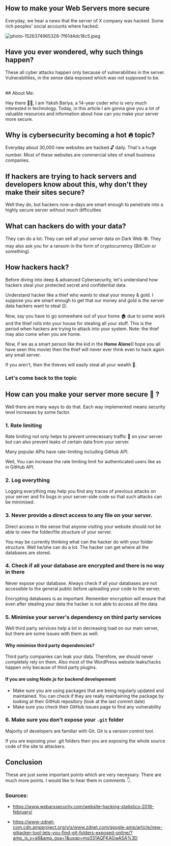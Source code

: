 ## How to make your Web Servers more secure

Everyday, we hear a news that the server of X company was hacked. Some rich peoples' social accounts where hacked. 


![photo-1526374965328-7f61d4dc18c5.jpeg](https://cdn.hashnode.com/res/hashnode/image/upload/v1603421499272/LupmiD5fJ.jpeg)

## Have you ever wondered, why such things happen?

These all cyber attacks happen only because of vulnerabilities in the server. Vulnerabilities, in the sense data exposed which was not supposed to be.


<br>
## About Me:

Hey there 👋👋, I am Yaksh Bariya, a 14-year coder who is very much interested in technology. Today, in this article I am gonna give you a lot of valuable resources and information about how can you make your server more secure.


## Why is cybersecurity becoming a hot 🔥 topic?

Everyday about 30,000 new websites are hacked 🔓 daily. That's a huge number. Most of these websites are commercial sites of small business companies.


## If hackers are trying to hack servers and developers know about this, why don't they make their sites secure?

Well they do, but hackers now-a-days are smart enough to penetrate into a highly secure server without much difficulties


## What can hackers do with your data?

They can do a lot. They can sell all your server data on Dark Web 🕸️. They may also ask you for a ransom in the form of cryptocurrency (BitCoin or something).


## How hackers hack?

Before diving into deep & advanced Cybersecurity, let's understand how hackers steal your protected secret and confidential data.

Understand hacker like a thief who wants to steal your money & gold. I suppose you are smart enough to get that our money and gold is the server data hackers want to steal 😉.

Now, say you have to go somewhere out of your home 🏠 due to some work and the thief rolls into your house for stealing all your stuff. This is the period when hackers are trying to attack into your system. Note: the thief may also come when you are home.

Now, if we as a smart person like the kid in the **Home Alone**(I hope you all have seen this movie) then the thief will never ever think even to hack again any small server.

If you aren't, then the thieves will easily steal all your wealth 🤑.


### Let's come back to the topic

## How can you make your server more secure 🔐  ?

Well there are many ways to do that. Each way implemented means security level increases by some factor.


### 1. Rate limiting 

Rate limiting not only helps to prevent unnecessary traffic 🚦 on your server but can also prevent leaks of certain data from your server.

Many popular APIs have rate-limiting including GitHub API.

Well, You can increase the rate limiting limit for authenticated users like as in GitHub API.



### 2. Log everything

Logging everything may help you find any traces of previous attacks on your server and fix bugs in your server-side code so that such attacks can be minimised.


### 3. Never provide a direct access to any file on your server.

Direct access in the sense that anyone visiting your website should not be able to view the folder/file structure of your server.

You may be currently thinking what can the hacker do with your folder structure. Well he/she can do a lot. The hacker can get where all the databases are stored.


### 4. Check if all your database are encrypted and there is no way in there

Never expose your database. Always check if all your databases are not accessible to the general public before uploading your code to the server.

Encrypting databases is as important. Remember encryption will ensure that even after stealing your data the hacker is not able to access all the data


### 5. Minimise your server's dependency on third party services

Well third party services help a lot in decreasing load on our main server, but there are some issues with them as well.

#### Why minimise third party dependencies?

Third party companies can leak your data. Therefore, we should never completely rely on them.
Also most of the WordPress website leaks/hacks happen only because of third party plugins.


#### If you are using Node.js for backend developement 

- Make sure you are using packages that are being regularly updated and maintained. You can check if they are really maintaining the package by looking at their GitHub repository (look at the last commit date)
- Make sure you check their GitHub issues page to find any vulnerability


### 6. Make sure you don't expose your `.git` folder

Majority of developers are familiar with Git. Git is a version control tool.

If you are exposing your .git folders then you are exposing the whole source code of the site to attackers.



## Conclusion

These are just some important points which are very necessary. There are much more points. I would like to hear them in comments 👇.



### Sources:

- https://www.webarxsecurity.com/website-hacking-statistics-2018-february/

- https://www-zdnet-com.cdn.ampproject.org/v/s/www.zdnet.com/google-amp/article/new-gitjacker-tool-lets-you-find-git-folders-exposed-online/?amp_js_v=a6&amp_gsa=1&usqp=mq331AQFKAGwASA%3D